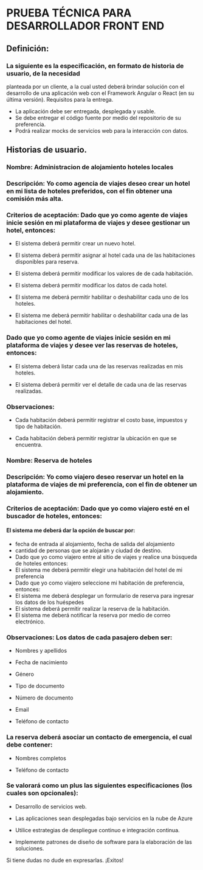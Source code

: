 # PRUEBA TÉCNICA PARA DESARROLLADOR FRONT END

## Definición:

### La siguiente es la especificación, en formato de historia de usuario, de la necesidad

planteada por un cliente, a la cual usted deberá brindar solución con el desarrollo de una
aplicación web con el Framework Angular o React (en su última versión).
Requisitos para la entrega.

- La aplicación debe ser entregada, desplegada y usable.
- Se debe entregar el código fuente por medio del repositorio de su preferencia.
- Podrá realizar mocks de servicios web para la interacción con datos.

## Historias de usuario.

### Nombre: Administracion de alojamiento hoteles locales

### Descripción: Yo como agencia de viajes deseo crear un hotel en mi lista de hoteles preferidos, con el fin obtener una comisión más alta.

### Criterios de aceptación: Dado que yo como agente de viajes inicie sesión en mi plataforma de viajes y desee gestionar un hotel, entonces:

- El sistema deberá permitir crear un nuevo hotel.

- El sistema deberá permitir asignar al hotel cada una de las habitaciones disponibles para reserva.

- El sistema deberá permitir modificar los valores de de cada habitación.

- El sistema deberá permitir modificar los datos de cada hotel.

- El sistema me deberá permitir habilitar o deshabilitar cada uno de los hoteles.

- El sistema me deberá permitir habilitar o deshabilitar cada una de las habitaciones del hotel.

### Dado que yo como agente de viajes inicie sesión en mi plataforma de viajes y desee ver las reservas de hoteles, entonces:

- El sistema deberá listar cada una de las reservas realizadas en mis hoteles.

- El sistema deberá permitir ver el detalle de cada una de las reservas realizadas.

### Observaciones:

- Cada habitación deberá permitir registrar el costo base, impuestos y tipo de habitación.

- Cada habitación deberá permitir registrar la ubicación en que se encuentra.

### Nombre: Reserva de hoteles

### Descripción: Yo como viajero deseo reservar un hotel en la plataforma de viajes de mi preferencia, con el fin de obtener un alojamiento.

### Criterios de aceptación: Dado que yo como viajero esté en el buscador de hoteles, entonces:

#### El sistema me deberá dar la opción de buscar por:

- fecha de entrada al alojamiento, fecha de salida del alojamiento
- cantidad de personas que se alojarán y ciudad de destino.
- Dado que yo como viajero entre al sitio de viajes y realice una búsqueda de hoteles entonces:
- El sistema me deberá permitir elegir una habitación del hotel de mi preferencia
- Dado que yo como viajero seleccione mi habitación de preferencia, entonces:
- El sistema me deberá desplegar un formulario de reserva para ingresar los datos de los huéspedes
- El sistema deberá permitir realizar la reserva de la habitación.
- El sistema me deberá notificar la reserva por medio de correo electrónico.

### Observaciones: Los datos de cada pasajero deben ser:

- Nombres y apellidos

- Fecha de nacimiento

- Género

- Tipo de documento

- Número de documento

- Email

- Teléfono de contacto

### La reserva deberá asociar un contacto de emergencia, el cual debe contener:

- Nombres completos

- Teléfono de contacto

### Se valorará como un plus las siguientes especificaciones (los cuales son opcionales):

- Desarrollo de servicios web.

- Las aplicaciones sean desplegadas bajo servicios en la nube de Azure

- Utilice estrategias de despliegue continuo e integración continua.

- Implemente patrones de diseño de software para la elaboración de las soluciones.

Si tiene dudas no dude en expresarlas. ¡Exitos!
